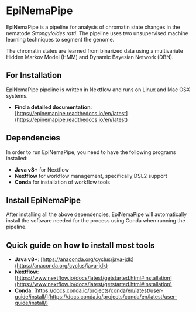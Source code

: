 # EpiNemaPipe

EpiNemaPipe is a pipeline for analysis of chromatin state changes
in the nematode *Strongyloides ratti*. The pipeline uses two unsupervised
machine learning techniques to segment the genome.

The chromatin states are learned from binarized data using a multivariate
Hidden Markov Model (HMM) and Dynamic Bayesian Network (DBN).


## For Installation

EpiNemaPipe pipeline is written in Nextflow and runs on Linux and Mac OSX systems.

- **Find a detailed documentation**: [https://epinemapipe.readthedocs.io/en/latest](https://epinemapipe.readthedocs.io/en/latest)
## Dependencies

In order to run EpiNemaPipe, you need to have the following programs installed:

- **Java v8+** for Nextflow
- **Nextflow** for workflow management, specifically DSL2 support
- **Conda** for installation of workflow tools

## Install EpiNemaPipe

After installing all the above dependencies, EpiNemaPipe will automatically install the software needed for the process using Conda when running the pipeline.

## Quick guide on how to install most tools

- **Java v8+**: [https://anaconda.org/cyclus/java-jdk](https://anaconda.org/cyclus/java-jdk)  
- **Nextflow**: [https://www.nextflow.io/docs/latest/getstarted.html#installation](https://www.nextflow.io/docs/latest/getstarted.html#installation)  
- **Conda**: [https://docs.conda.io/projects/conda/en/latest/user-guide/install/](https://docs.conda.io/projects/conda/en/latest/user-guide/install/)

